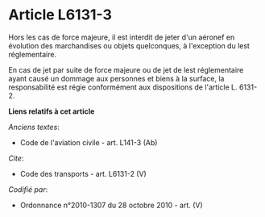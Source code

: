 # Article L6131-3

Hors les cas de force majeure, il est interdit de jeter d'un aéronef en évolution des marchandises ou objets quelconques, à
l'exception du lest réglementaire. 

En cas de jet par suite de force majeure ou de jet de lest réglementaire ayant causé un dommage aux personnes et biens à la
surface, la responsabilité est régie conformément aux dispositions de l'article L. 6131-2.

**Liens relatifs à cet article**

_Anciens textes_:

  - Code de l'aviation civile - art. L141-3 (Ab)

_Cite_:

  - Code des transports - art. L6131-2 (V)

_Codifié par_:

  - Ordonnance n°2010-1307 du 28 octobre 2010 - art. (V)
